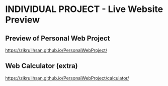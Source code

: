 # INDIVIDUAL PROJECT - Live Website Preview

## Preview of Personal Web Project

https://zikrulihsan.github.io/PersonalWebProject/

## Web Calculator (extra)

https://zikrulihsan.github.io/PersonalWebProject/calculator/


